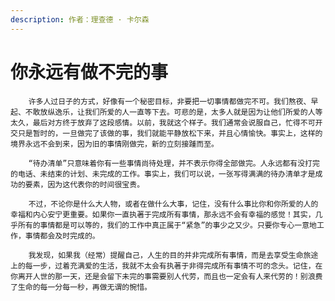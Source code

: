 ```yaml
---
description: 作者：理查德 · 卡尔森
---
```


# 你永远有做不完的事

        许多人过日子的方式，好像有一个秘密目标，非要把一切事情都做完不可。我们熬夜、早起、不敢放纵逸乐，让我们所爱的人一直等下去。可悲的是，太多人就是因为让他们所爱的人等太久，最后对方终于放弃了这段感情。以前，我就这个样子。我们通常会说服自己，忙得不可开交只是暂时的，一旦做完了该做的事，我们就能平静放松下来，并且心情愉快。事实上，这样的境界永远不会到来，因为旧的事情刚做完，新的立刻接踵而至。

        “待办清单”只意味着你有一些事情尚待处理，并不表示你得全部做完。人永远都有没打完的电话、未结束的计划、未完成的工作。事实上，我们可以说，一张写得满满的待办清单才是成功的要素，因为这代表你的时间很宝贵。

        不过，不论你是什么大人物，或者在做什么大事，记住，没有什么事比你和你所爱的人的幸福和内心安宁更重要。如果你一直执著于完成所有事情，那永远不会有幸福的感觉！其实，几乎所有的事情都是可以等的，我们的工作中真正属于“紧急”的事少之又少。只要你专心一意地工作，事情都会及时完成的。

        我发现，如果我（经常）提醒自己，人生的目的并非完成所有事情，而是去享受生命旅途上的每一步，过着充满爱的生活，我就不太会有执著于非得完成所有事情不可的念头。记住，在你离开人世的那一天，还是会留下未完的事需要别人代劳，而且也一定会有人来代劳的！别浪费了生命的每一分每一秒，再做无谓的惋惜。

